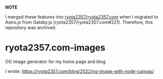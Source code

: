 **NOTE**

I merged these features into [ryota2357/ryota2357.com](https://github.com/ryota2357/ryota2357.com) when I migrated to Astro.js from Gatsby.js (ryota2357/ryota2357.com#221).
Therefore, this repository was archived.

# ryota2357.com-images

 OG image generator for my home page and blog

I wrote: https://ryota2357.com/blog/2022/og-image-with-node-canvas/
